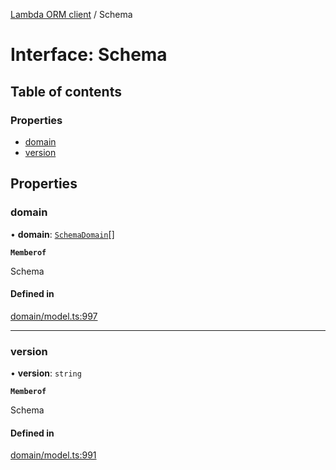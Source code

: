 [Lambda ORM client](../README.md) / Schema

# Interface: Schema

## Table of contents

### Properties

- [domain](Schema.md#domain)
- [version](Schema.md#version)

## Properties

### domain

• **domain**: [`SchemaDomain`](SchemaDomain.md)[]

**`Memberof`**

Schema

#### Defined in

[domain/model.ts:997](https://github.com/FlavioLionelRita/lambdaorm-client-node/blob/188ce61/src/lib/domain/model.ts#L997)

___

### version

• **version**: `string`

**`Memberof`**

Schema

#### Defined in

[domain/model.ts:991](https://github.com/FlavioLionelRita/lambdaorm-client-node/blob/188ce61/src/lib/domain/model.ts#L991)
